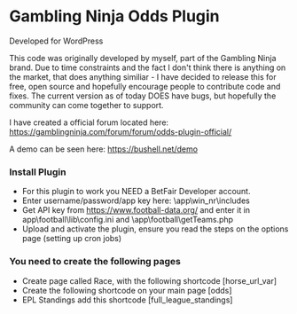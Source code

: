 # Gambling Ninja Odds Plugin #

Developed for WordPress

This code was originally developed by myself, part of the Gambling Ninja brand. Due to time constraints and the fact I don't think there is anything on the market, that does anything similiar - I have decided to release this for free, open source and hopefully encourage people to contribute code and fixes. The current version as of today DOES have bugs, but hopefully the community can come together to support.

I have created a official forum located here: https://gamblingninja.com/forum/forum/odds-plugin-official/

A demo can be seen here: https://bushell.net/demo

### Install Plugin ###

* For this plugin to work you NEED a BetFair Developer account.
* Enter username/password/app key here: \app\win_nr\includes
* Get API key from https://www.football-data.org/ and enter it in app\football\lib\config.ini and \app\football\getTeams.php
* Upload and activate the plugin, ensure you read the steps on the options page (setting up cron jobs)


### You need to create the following pages ###

* Create page called Race, with the following shortcode [horse_url_var]
* Create the following shortcode on your main page [odds]
* EPL Standings add this shortcode [full_league_standings]


